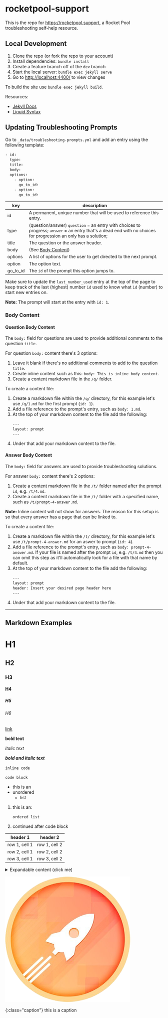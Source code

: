 # rocketpool-support

This is the repo for <https://rocketpool.support>, a Rocket Pool troubleshooting self-help resource.


## Local Development

1. Clone the repo (or fork the repo to your account)
1. Install dependencies: `bundle install`
1. Create a feature branch off of the `dev` branch
1. Start the local server: `bundle exec jekyll serve`
1. Go to <http://localhost:4400/> to view changes

To build the site use `bundle exec jekyll build`.

Resources:

- [Jekyll Docs](https://jekyllrb.com/docs/)
- [Liquid Syntax](https://shopify.github.io/liquid/basics/introduction/)


## Updating Troubleshooting Prompts

Go to `_data/troubleshooting-prompts.yml` and add an entry using the following template:

```
- id: 
  type: 
  title: 
  body: 
  options: 
    - option: 
      go_to_id: 
    - option: 
      go_to_id: 
```

key       | description 
----------|------------
id        | A permanent, unique number that will be used to reference this entry.
type      | (question/answer) `question` = an entry with choices to progress; `answer` = an entry that's a dead end with no choices for progression an only has a solution;
title     | The question or the answer header.
body      | (See [Body Content](#body-content))
options   | A list of options for the user to get directed to the next prompt.
option    | The option text.
go_to_id  | The `id` of the prompt this option jumps to.

Make sure to update the `last_number_used` entry at the top of the page to keep track of the last (highest) number `id` used to know what `id` (number) to start new entries on.

**Note:** The prompt will start at the entry with `id: 1`.


### Body Content

#### Question Body Content

The `body:` field for questions are used to provide additional comments to the question `title`.

For question `body:` content there's 3 options:

1. Leave it blank if there's no additional comments to add to the question `title`.
1. Create inline content such as this: `body: This is inline body content`.
1. Create a content markdown file in the `/q/` folder.

To create a content file:
1. Create a markdown file within the `/q/` directory, for this example let's use `/q/1.md` for the first prompt (`id: 1`).
1. Add a file reference to the prompt's entry, such as `body: 1.md`.
1. At the top of your markdown content to the file add the following:
    ```
    ---
    layout: prompt
    ---
    ```
1. Under that add your markdown content to the file.


#### Answer Body Content

The `body:` field for answers are used to provide troubleshooting solutions.

For answer `body:` content there's 2 options:

1. Create a content markdown file in the `/t/` folder named after the prompt `id`, e.g. `/t/4.md`.
1. Create a content markdown file in the `/t/` folder with a specified name, such as `/t/prompt-4-answer.md`. 

**Note:** Inline content will not show for answers. The reason for this setup is so that every answer has a page that can be linked to.

To create a content file:
1. Create a markdown file within the `/t/` directory, for this example let's use `/t/prompt-4-answer.md` for an aswer to prompt (`id: 4`).
1. Add a file reference to the prompt's entry, such as `body: prompt-4-answer.md`. If your file is named after the prompt `id`, e.g. `/t/4.md` then you can omit this step as it'll automatically look for a file with that name by default.
1. At the top of your markdown content to the file add the following:
    ```
    ---
    layout: prompt
    header: Insert your desired page header here
    ---
    ```
1. Under that add your markdown content to the file.


---


## Markdown Examples

# H1

## H2

### H3

#### H4

##### H5

###### H6

[link](/t/test/)

**bold text**

*italic text*

__*bold and italic text*__

`inline code`

```
code block
```

- this is an
- unordered
    - list

1. this is an:
    ```
    ordered list
    ```
1. continued after code block

header 1      | header 2
--------------|--------------
row 1, cell 1 | row 1, cell 2
row 2, cell 1 | row 2, cell 2
row 3, cell 1 | row 3, cell 2

<details markdown="1">
  <summary>Expandable content (click me)</summary>
  Peek a boo!

  - I
    - see
      - you
</details>

![](/assets/img/logo.png)

{:class="caption"}
this is a caption

